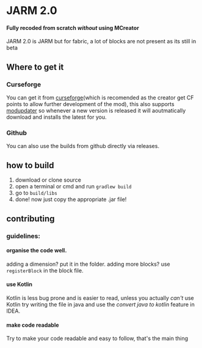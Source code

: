 # JARM 2.0
#### Fully recoded from scratch _without_ using MCreator
JARM 2.0 is JARM but for fabric, a lot of blocks are not present as its still in beta

## Where to get it
### Curseforge
You can get it from [curseforge](https://www.curseforge.com/minecraft/mc-mods/jarm-fabric-edition)(which is recomended as the creator get CF points to allow further development of the mod), this also supports [modupdater](https://gitea.thebrokenrail.com/TheBrokenRail/ModUpdater.git) so whenever a new version is released it will aoutmatically download and installs the latest for you.

### Github
You can also use the builds from github directly via releases.

## how to build
1. download or clone source
2. open a terminal or cmd and run `gradlew build`
3. go to `build/libs`
4. done! now just copy the appropriate .jar file!

## contributing

### guidelines:

#### organise the code well.
 adding a dimension? put it in the folder. adding more blocks? use `registerBlock` in the block file.
 
#### use Kotlin
Kotlin is less bug prone and is easier to read, unless you actually _can't_ use Kotlin try writing the file in java and use the _convert java to kotlin_ feature in IDEA.

#### make code readable
Try to make your code readable and easy to follow, that's the main thing
